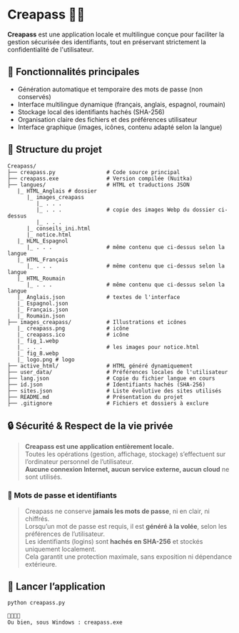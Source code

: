 # Creapass 🔐🌐

**Creapass** est une application locale et multilingue conçue pour faciliter la gestion sécurisée des identifiants, tout en préservant strictement la confidentialité de l'utilisateur.

## 🧰 Fonctionnalités principales
- Génération automatique et temporaire des mots de passe (non conservés)
- Interface multilingue dynamique (français, anglais, espagnol, roumain)
- Stockage local des identifiants hachés (SHA-256)
- Organisation claire des fichiers et des préférences utilisateur
- Interface graphique (images, icônes, contenu adapté selon la langue)

## 📂 Structure du projet
```
Creapass/
├── creapass.py                # Code source principal
├── creapass.exe               # Version compilée (Nuitka)
├── langues/                   # HTML et traductions JSON
   |_ HTML_Anglais # dossier
      |_ images_creapass
         |_ . . .
         |_ . . .              # copie des images Webp du dossier ci-dessus
         |_ . . .
      |_ conseils_ini.html
      |_ notice.html
   |_ HLML_Espagnol
      |_ . . .                 # même contenu que ci-dessus selon la langue
   |_ HTML_Français
      |_ . . .                 # même contenu que ci-dessus selon la langue
   |_ HTML_Roumain
      |_ . . .                 # même contenu que ci-dessus selon la langue
   |_ Anglais.json             # textes de l'interface
   |_ Espagnol.json
   |_ Français.json
   |_ Roumain.json
├── images_creapass/           # Illustrations et icônes
   |_ creapass.png             # icône
   |_ creapass.ico             # icône
   |_ fig_1.webp
   |_ . . .                    # les images pour notice.html
   |_ fig_8.webp
   |_ logo.png # logo
├── active_html/               # HTML généré dynamiquement 
├── user_data/                 # Préférences locales de l'utilisateur
├── lang.json                  # Copie du fichier langue en cours
├── id.json                    # Identifiants hachés (SHA-256)
├── sites.json                 # Liste évolutive des sites utilisés
├── README.md                  # Présentation du projet
├── .gitignore                 # Fichiers et dossiers à exclure
```

## 🔒 Sécurité & Respect de la vie privée

> **Creapass est une application entièrement locale.**  
> Toutes les opérations (gestion, affichage, stockage) s’effectuent sur l’ordinateur personnel de l’utilisateur.  
> **Aucune connexion Internet, aucun service externe, aucun cloud** ne sont utilisés.

### 🔑 Mots de passe et identifiants

> Creapass ne conserve **jamais les mots de passe**, ni en clair, ni chiffrés.  
> Lorsqu’un mot de passe est requis, il est **généré à la volée**, selon les préférences de l’utilisateur.  
> Les identifiants (logins) sont **hachés en SHA-256** et stockés uniquement localement.  
> Cela garantit une protection maximale, sans exposition ni dépendance extérieure.

## 🚀 Lancer l’application
```bash
python creapass.py


Ou bien, sous Windows : creapass.exe


